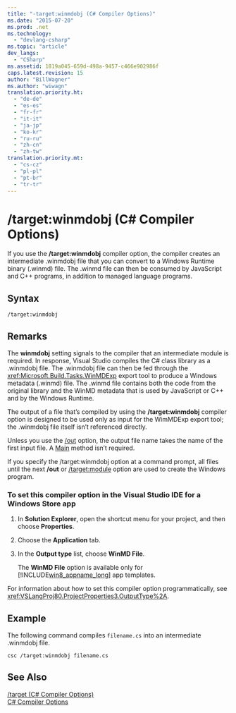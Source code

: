 ```yaml
---
title: "-target:winmdobj (C# Compiler Options)"
ms.date: "2015-07-20"
ms.prod: .net
ms.technology: 
  - "devlang-csharp"
ms.topic: "article"
dev_langs: 
  - "CSharp"
ms.assetid: 1819a045-659d-498a-9457-c466e902986f
caps.latest.revision: 15
author: "BillWagner"
ms.author: "wiwagn"
translation.priority.ht: 
  - "de-de"
  - "es-es"
  - "fr-fr"
  - "it-it"
  - "ja-jp"
  - "ko-kr"
  - "ru-ru"
  - "zh-cn"
  - "zh-tw"
translation.priority.mt: 
  - "cs-cz"
  - "pl-pl"
  - "pt-br"
  - "tr-tr"
---
```

# /target:winmdobj (C# Compiler Options)
If you use the **/target:winmdobj** compiler option, the compiler creates an intermediate .winmdobj file that you can convert to a Windows Runtime binary (.winmd) file. The .winmd file can then be consumed by JavaScript and C++ programs, in addition to managed language programs.  
  
## Syntax  
  
```console  
/target:winmdobj  
```  
  
## Remarks  
 The **winmdobj** setting signals to the compiler that an intermediate module is required. In response, Visual Studio compiles the C# class library as a .winmdobj file. The .winmdobj file can then be fed through the <xref:Microsoft.Build.Tasks.WinMDExp> export tool to produce a Windows metadata (.winmd) file. The .winmd file contains both the code from the original library and the WinMD metadata that is used by JavaScript or C++ and by the Windows Runtime.  
  
 The output of a file that’s compiled by using the **/target:winmdobj** compiler option is designed to be used only as input for the WimMDExp export tool; the .winmdobj file itself isn’t referenced directly.  
  
 Unless you use the [/out](../../../csharp/language-reference/compiler-options/out-compiler-option.md) option, the output file name takes the name of the first input file. A [Main](../../../csharp/programming-guide/main-and-command-args/index.md) method isn’t required.  
  
 If you specify the /target:winmdobj option at a command prompt, all files until the next **/out** or [/target:module](../../../csharp/language-reference/compiler-options/target-module-compiler-option.md) option are used to create the Windows program.  
  
### To set this compiler option in the Visual Studio IDE for a Windows Store app  
  
1.  In **Solution Explorer**, open the shortcut menu for your project, and then choose **Properties**.  
  
2.  Choose the **Application** tab.  
  
3.  In the **Output type** list, choose **WinMD File**.  
  
     The **WinMD File** option is available only for [!INCLUDE[win8_appname_long](~/includes/win8-appname-long-md.md)] app templates.  
  
 For information about how to set this compiler option programmatically, see <xref:VSLangProj80.ProjectProperties3.OutputType%2A>.  
  
## Example  
 The following command compiles `filename.cs` into an intermediate .winmdobj file.  
  
```console  
csc /target:winmdobj filename.cs  
```  
  
## See Also  
 [/target (C# Compiler Options)](../../../csharp/language-reference/compiler-options/target-compiler-option.md)   
 [C# Compiler Options](../../../csharp/language-reference/compiler-options/index.md)
